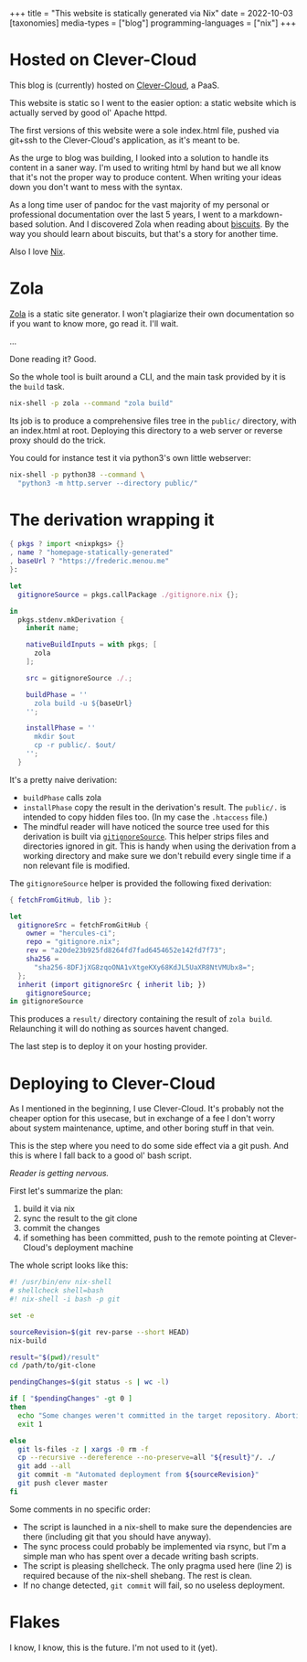 +++
title = "This website is statically generated via Nix"
date = 2022-10-03
[taxonomies]
media-types = ["blog"]
programming-languages = ["nix"]
+++

# Hosted on Clever-Cloud

This blog is (currently) hosted on [Clever-Cloud](https://www.clever-cloud.com), a PaaS.

This website is static so I went to the easier option: a static website which is
actually served by good ol' Apache httpd.

The first versions of this website were a sole index.html file, pushed via git+ssh
to the Clever-Cloud's application, as it's meant to be.

As the urge to blog was building, I looked into a solution to handle its content
in a saner way. I'm used to writing html by hand but we all know that it's not
the proper way to produce content. When writing your ideas down you don't want
to mess with the syntax.

As a long time user of pandoc for the vast majority of my personal or
professional documentation over the last 5 years, I went to a markdown-based
solution. And I discovered Zola when reading about [biscuits](https://www.biscuitsec.org).
By the way you should learn about biscuits, but that's a story for another time.

Also I love [Nix](https://nixos.org/).

# Zola

[Zola](https://www.getzola.org) is a static site generator. I won't plagiarize
their own documentation so if you want to know more, go read it. I'll wait.

...

Done reading it? Good.

So the whole tool is built around a CLI, and the main task provided by it is the
`build` task.

```bash
nix-shell -p zola --command "zola build"
```

Its job is to produce a comprehensive files tree in the `public/` directory,
with an index.html at root. Deploying this directory to a web server or reverse
proxy should do the trick.

You could for instance test it via python3's own little webserver:

```bash
nix-shell -p python38 --command \
  "python3 -m http.server --directory public/"
```

# The derivation wrapping it

```nix
{ pkgs ? import <nixpkgs> {}
, name ? "homepage-statically-generated"
, baseUrl ? "https://frederic.menou.me"
}:

let
  gitignoreSource = pkgs.callPackage ./gitignore.nix {};

in
  pkgs.stdenv.mkDerivation {
    inherit name;

    nativeBuildInputs = with pkgs; [
      zola
    ];

    src = gitignoreSource ./.;

    buildPhase = ''
      zola build -u ${baseUrl}
    '';

    installPhase = ''
      mkdir $out
      cp -r public/. $out/
    '';
  }
```

It's a pretty naive derivation:
- `buildPhase` calls zola
- `installPhase` copy the result in the derivation's result. The `public/.` is intended to copy hidden files too. (In my case the `.htaccess` file.)
- The mindful reader will have noticed the source tree used for this derivation is
  built via [`gitignoreSource`](https://github.com/hercules-ci/gitignore.nix). This
  helper strips files and directories ignored in git. This is handy when using the
  derivation from a working directory and make sure we don't rebuild every single
  time if a non relevant file is modified.

The `gitignoreSource` helper is provided the following fixed derivation:

```nix
{ fetchFromGitHub, lib }:

let
  gitignoreSrc = fetchFromGitHub {
    owner = "hercules-ci";
    repo = "gitignore.nix";
    rev = "a20de23b925fd8264fd7fad6454652e142fd7f73";
    sha256 =
      "sha256-8DFJjXG8zqoONA1vXtgeKXy68KdJL5UaXR8NtVMUbx8=";
  };
  inherit (import gitignoreSrc { inherit lib; })
    gitignoreSource;
in gitignoreSource
```

This produces a `result/` directory containing the result of `zola build`. Relaunching it will do nothing as sources havent changed.

The last step is to deploy it on your hosting provider.

# Deploying to Clever-Cloud

As I mentioned in the beginning, I use Clever-Cloud. It's probably not the cheaper option for this usecase, but in exchange of a fee I don't worry about system maintenance, uptime, and other boring stuff in that vein.

This is the step where you need to do some side effect via a git push. And this is where I fall back to a good ol' bash script.

_Reader is getting nervous._

First let's summarize the plan:

1. build it via nix
2. sync the result to the git clone
3. commit the changes
4. if something has been committed, push to the remote pointing at Clever-Cloud's deployment machine

The whole script looks like this:

```bash
#! /usr/bin/env nix-shell
# shellcheck shell=bash
#! nix-shell -i bash -p git

set -e

sourceRevision=$(git rev-parse --short HEAD)
nix-build

result="$(pwd)/result"
cd /path/to/git-clone

pendingChanges=$(git status -s | wc -l)

if [ "$pendingChanges" -gt 0 ]
then
  echo "Some changes weren't committed in the target repository. Aborting"
  exit 1

else
  git ls-files -z | xargs -0 rm -f
  cp --recursive --dereference --no-preserve=all "${result}"/. ./
  git add --all
  git commit -m "Automated deployment from ${sourceRevision}"
  git push clever master
fi
```

Some comments in no specific order:

- The script is launched in a nix-shell to make sure the dependencies are there (including git that you should have anyway).
- The sync process could probably be implemented via rsync, but I'm a simple man who has spent over a decade writing bash scripts.
- The script is pleasing shellcheck. The only pragma used here (line 2) is required because of the nix-shell shebang. The rest is clean.
- If no change detected, `git commit` will fail, so no useless deployment.

# Flakes

I know, I know, this is the future. I'm not used to it (yet).
